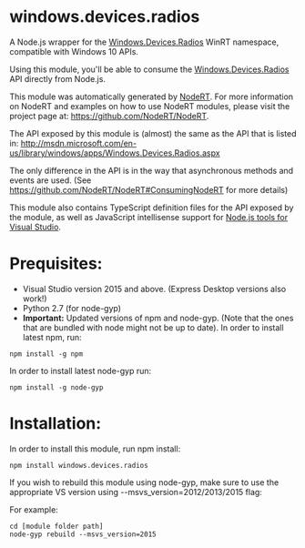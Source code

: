 windows.devices.radios
=====

A Node.js wrapper for the <a href="http://msdn.microsoft.com/en-us/library/windows/apps/Windows.Devices.Radios.aspx" target="_blank">Windows.Devices.Radios</a> WinRT namespace, compatible with Windows 10 APIs.

Using this module, you'll be able to consume the <a href="http://msdn.microsoft.com/en-us/library/windows/apps/Windows.Devices.Radios.aspx" target="_blank">Windows.Devices.Radios</a> API directly from Node.js.

This module was automatically generated by <a href="https://github.com/NodeRT/NodeRT" target="_blank">NodeRT</a>. 
For more information on NodeRT and examples on how to use NodeRT modules, please visit the project page at: <a href="https://github.com/NodeRT/NodeRT" target="_blank">https://github.com/NodeRT/NodeRT</a>.

The API exposed by this module is (almost) the same as the API that is listed in: <a href="http://msdn.microsoft.com/en-us/library/windows/apps/Windows.Devices.Radios.aspx" target="_blank">http://msdn.microsoft.com/en-us/library/windows/apps/Windows.Devices.Radios.aspx</a>

The only difference in the API is in the way that asynchronous methods and events are used. (See <a href="https://github.com/NodeRT/NodeRT#ConsumingNodeRT" target="_blank">https://github.com/NodeRT/NodeRT#ConsumingNodeRT</a> for more details)

This module also contains TypeScript definition files for the API exposed by the module, as well as JavaScript intellisense support for <a href="http://nodejstools.codeplex.com/" target="_blank">Node.js tools for Visual Studio</a>.

Prequisites:
============
* Visual Studio version 2015 and above. (Express Desktop versions also work!)
* Python 2.7 (for node-gyp)
* <b>Important:</b> Updated versions of npm and node-gyp. (Note that the ones that are bundled with node might not be up to date). In order to install latest npm, run:
```
npm install -g npm
```

In order to install latest node-gyp run:
```
npm install -g node-gyp
```

Installation:
=============
In order to install this module, run npm install:

```
npm install windows.devices.radios
```

If you wish to rebuild this module using node-gyp, make sure to use the appropriate VS version using --msvs_version=2012/2013/2015 flag:

For example:

```
cd [module folder path]
node-gyp rebuild --msvs_version=2015
```